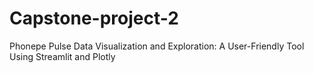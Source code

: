 # Capstone-project-2
Phonepe Pulse Data Visualization and Exploration: A User-Friendly Tool Using Streamlit and Plotly
